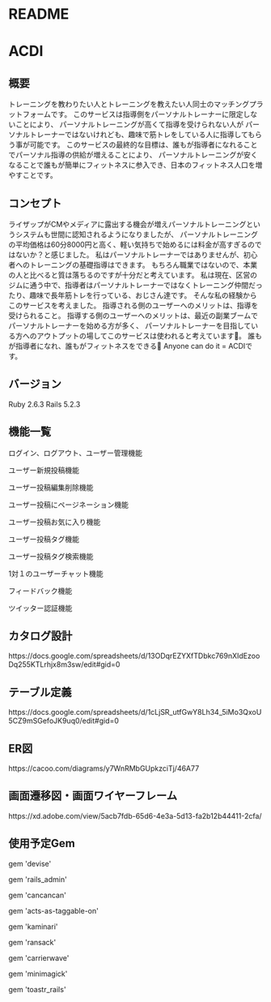 <h1>README</h1>

<h1>ACDI</h1>

<h2>概要</h2>
トレーニングを教わりたい人とトレーニングを教えたい人同士のマッチングプラットフォームです。
このサービスは指導側をパーソナルトレーナーに限定しないことにより、
パーソナルトレーニングが高くて指導を受けられない人が
パーソナルトレーナーではないけれども、趣味で筋トレをしている人に指導してもらう事が可能です。
このサービスの最終的な目標は、誰もが指導者になれることでパーソナル指導の供給が増えることにより、
パーソナルトレーニングが安くなることで誰もが簡単にフィットネスに参入でき、日本のフィットネス人口を増やすことです。


<h2>コンセプト</h2>
ライザップがCMやメディアに露出する機会が増えパーソナルトレーニングというシステムも世間に認知されるようになりましたが、
パーソナルトレーニングの平均価格は60分8000円と高く、軽い気持ちで始めるには料金が高すぎるのではないか？と感じました。
私はパーソナルトレーナーではありませんが、初心者へのトレーニングの基礎指導はできます。
もちろん職業ではないので、本業の人と比べると質は落ちるのですが十分だと考えています。
私は現在、区営のジムに通う中で、指導者はパーソナルトレーナーではなくトレーニング仲間だったり、趣味で長年筋トレを行っている、おじさん達です。
そんな私の経験からこのサービスを考えました。
指導される側のユーザーへのメリットは、指導を受けられること。
指導する側のユーザーへのメリットは、最近の副業ブームでパーソナルトレーナーを始める方が多く、
パーソナルトレーナーを目指している方へのアウトプットの場してこのサービスは使われると考えています。
誰もが指導者になれ、誰もがフィットネスをできる Anyone can do it = ACDIです。

<h2>バージョン</h2>
Ruby 2.6.3
Rails 5.2.3

<h2>機能一覧</h2>

ログイン、ログアウト、ユーザー管理機能

ユーザー新規投稿機能

ユーザー投稿編集削除機能

ユーザー投稿にページネーション機能

ユーザー投稿お気に入り機能

ユーザー投稿タグ機能

ユーザー投稿タグ検索機能

1対１のユーザーチャット機能

フィードバック機能

ツイッター認証機能

<h2>カタログ設計</h2>
https://docs.google.com/spreadsheets/d/13ODqrEZYXfTDbkc769nXIdEzooDq255KTLrhjx8m3sw/edit#gid=0

<h2>テーブル定義</h2>
https://docs.google.com/spreadsheets/d/1cLjSR_utfGwY8Lh34_5iMo3QxoU5CZ9mSGefoJK9uq0/edit#gid=0

<h2>ER図</h2>
https://cacoo.com/diagrams/y7WnRMbGUpkzciTj/46A77

<h2>画面遷移図・画面ワイヤーフレーム</h2>
https://xd.adobe.com/view/5acb7fdb-65d6-4e3a-5d13-fa2b12b44411-2cfa/

<h2>使用予定Gem</h2>

gem 'devise'

gem 'rails_admin'

gem 'cancancan'

gem 'acts-as-taggable-on'

gem 'kaminari'

gem 'ransack'

gem 'carrierwave'

gem 'minimagick'

gem 'toastr_rails'
